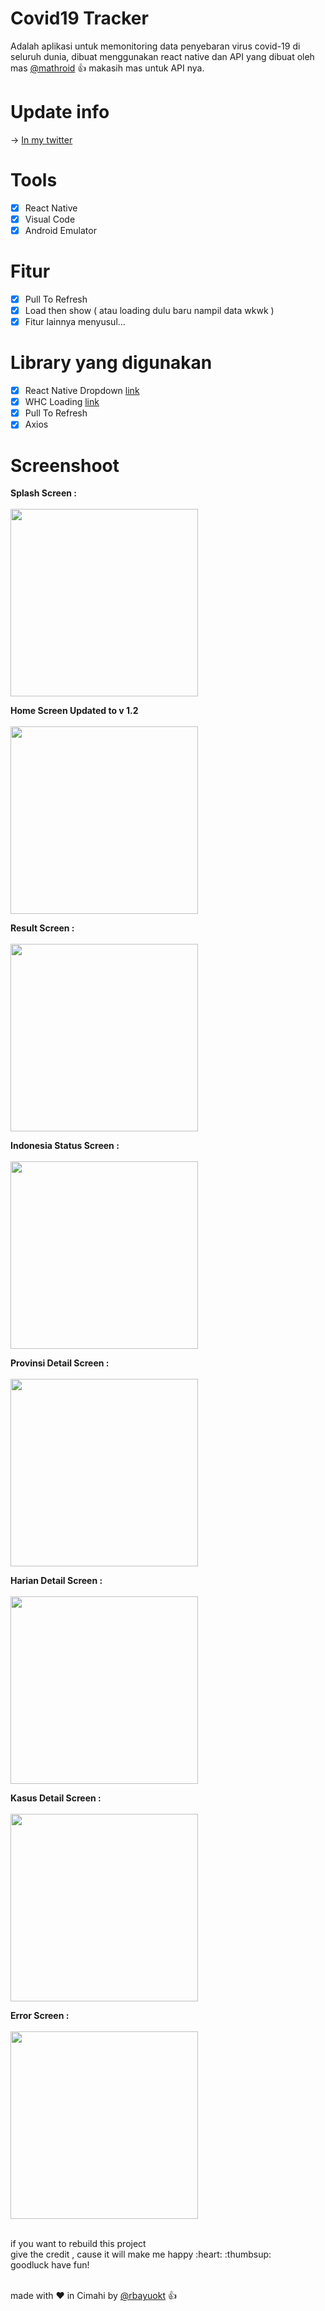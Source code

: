 # Covid19 Tracker
Adalah aplikasi untuk memonitoring data penyebaran virus covid-19 di seluruh dunia,
dibuat menggunakan react native dan API yang dibuat oleh mas [@mathroid](https://github.com/mathdroid/covid-19-api) :thumbsup:
makasih mas untuk API nya.

# Update info 
-> [In my twitter](https://twitter.com/rbayuokt/status/1239904791762882561) 

# Tools
- [x] React Native
- [x] Visual Code
- [x] Android Emulator

# Fitur
- [x] Pull To Refresh
- [x] Load then show ( atau loading dulu baru nampil data wkwk )
- [x] Fitur lainnya menyusul...

# Library yang digunakan
- [x] React Native Dropdown [link](https://www.npmjs.com/package/react-native-material-dropdown)
- [x] WHC Loading [link](https://github.com/netyouli/react-native-whc-loading)
- [x] Pull To Refresh
- [x] Axios

# Screenshoot 

**Splash Screen :**<br><br>
<img src="screenshoot/splash.jpg" width="300px" /><br>

**Home Screen Updated to v 1.2**<br><br>
<img src="screenshoot/tampilan2.png" width="300px" /><br>

**Result Screen :**<br><br>
<img src="screenshoot/result.jpg" width="300px" /><br>

**Indonesia Status Screen :**<br><br>
<img src="screenshoot/Indonesia status.png" width="300px" /><br>

**Provinsi Detail Screen :**<br><br>
<img src="screenshoot/detail provinsi.png" width="300px" /><br>

**Harian Detail Screen :**<br><br>
<img src="screenshoot/detail harian.png" width="300px" /><br>

**Kasus Detail Screen :**<br><br>
<img src="screenshoot/detail kasus.png" width="300px" /><br>

**Error Screen :**<br><br>
<img src="screenshoot/error handle.jpg" width="300px" /><br>

<br>
if you want to rebuild this project<br>
give the credit , cause it will make me happy :heart: :thumbsup:<br>
goodluck have fun!<br><br>

made with :heart: in Cimahi by [@rbayuokt](https://www.instagram.com/rbayuokt/) :thumbsup:<br>
